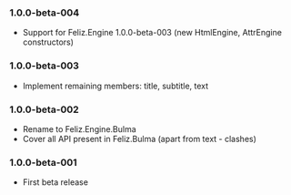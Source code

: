 ### 1.0.0-beta-004

* Support for Feliz.Engine 1.0.0-beta-003 (new HtmlEngine, AttrEngine constructors)

### 1.0.0-beta-003

* Implement remaining members: title, subtitle, text

### 1.0.0-beta-002

* Rename to Feliz.Engine.Bulma
* Cover all API present in Feliz.Bulma (apart from text - clashes)

### 1.0.0-beta-001

* First beta release

